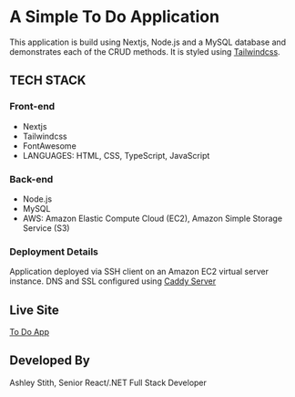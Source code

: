 # A Simple To Do Application
This application is build using Nextjs, Node.js and a MySQL database and demonstrates each of the CRUD methods.  It is styled using [Tailwindcss](http://tailwindcss.com). 

## TECH STACK

### Front-end
- Nextjs
- Tailwindcss
- FontAwesome
- LANGUAGES: HTML, CSS, TypeScript, JavaScript

### Back-end
- Node.js
- MySQL
- AWS: Amazon Elastic Compute Cloud (EC2), Amazon Simple Storage Service (S3)

### Deployment Details
Application deployed via SSH client on an Amazon EC2 virtual server instance. DNS and SSL configured using [Caddy Server](http://https://caddyserver.com/)

## Live Site
[To Do App](https://todoapp-nextjs.atozionwebdesign.com)

## Developed By
Ashley Stith, Senior React/.NET Full Stack Developer
